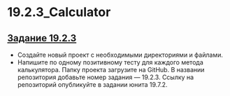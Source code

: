 # 19.2.3_Calculator

## [Задание 19.2.3]()
* Создайте новый проект с необходимыми директориями и файлами.
* Напишите по одному позитивному тесту для каждого метода калькулятора. Папку проекта загрузите на GitHub. В названии репозитория добавьте номер задания — 19.2.3. Ссылку на репозиторий опубликуйте в задании юнита 19.7.2.
